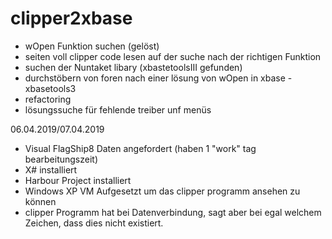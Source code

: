 # clipper2xbase

- wOpen Funktion suchen (gelöst)
- seiten voll clipper code lesen auf der suche nach der richtigen Funktion
- suchen der Nuntaket libary (xbastetoolsIII gefunden)
- durchstöbern von foren nach einer lösung von wOpen in xbase - xbasetools3
- refactoring
- lösungssuche für fehlende treiber unf menüs

06.04.2019/07.04.2019

- Visual FlagShip8 Daten angefordert (haben 1 "work" tag bearbeitungszeit)
- X# installiert
- Harbour Project installiert
- Windows XP VM Aufgesetzt um das clipper programm ansehen zu können
- clipper Programm hat bei Datenverbindung, sagt aber bei egal welchem Zeichen, dass dies nicht existiert.
